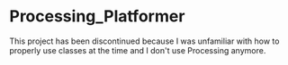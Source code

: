 # Processing_Platformer
This project has been discontinued because I was unfamiliar with how to properly use classes at the time and I don't use Processing anymore.
